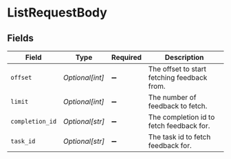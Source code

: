 # ListRequestBody


## Fields

| Field                                       | Type                                        | Required                                    | Description                                 |
| ------------------------------------------- | ------------------------------------------- | ------------------------------------------- | ------------------------------------------- |
| `offset`                                    | *Optional[int]*                             | :heavy_minus_sign:                          | The offset to start fetching feedback from. |
| `limit`                                     | *Optional[int]*                             | :heavy_minus_sign:                          | The number of feedback to fetch.            |
| `completion_id`                             | *Optional[str]*                             | :heavy_minus_sign:                          | The completion id to fetch feedback for.    |
| `task_id`                                   | *Optional[str]*                             | :heavy_minus_sign:                          | The task id to fetch feedback for.          |